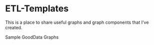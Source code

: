 ETL-Templates
=============
This is a place to share useful graphs and graph components that I've created.

Sample GoodData Graphs
